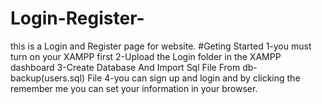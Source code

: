 # Login-Register-
this is a Login and Register page for website.
#Geting Started
1-you must turn on your XAMPP first 
2-Upload the Login folder in the XAMPP dashboard
3-Create Database And Import Sql File From db-backup(users.sql) File
4-you can sign up and  login and by clicking the remember me you can set your information in your browser.
